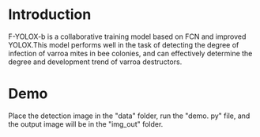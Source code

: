 # Introduction
F-YOLOX-b is a collaborative training model based on FCN and improved YOLOX.This model performs well in the task of detecting the degree of infection of varroa mites in bee colonies, and can effectively determine the degree and development trend of varroa destructors.
# Demo
Place the detection image in the "data" folder, run the "demo. py" file, and the output image will be in the "img_out" folder.
